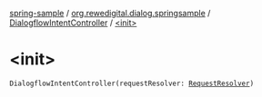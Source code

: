 [spring-sample](../../index.md) / [org.rewedigital.dialog.springsample](../index.md) / [DialogflowIntentController](index.md) / [&lt;init&gt;](./-init-.md)

# &lt;init&gt;

`DialogflowIntentController(requestResolver: `[`RequestResolver`](https://github.com/rewe-digital-incubator/dialog/blob/master/docs/core/org.rewedigital.dialog.resolver/-request-resolver/index.md)`)`